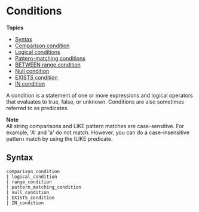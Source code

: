 # Conditions<a name="r_conditions"></a>

**Topics**
+ [Syntax](#r_conditions-synopsis)
+ [Comparison condition](r_comparison_condition.md)
+ [Logical conditions](r_logical_condition.md)
+ [Pattern\-matching conditions](pattern-matching-conditions.md)
+ [BETWEEN range condition](r_range_condition.md)
+ [Null condition](r_null_condition.md)
+ [EXISTS condition](r_exists_condition.md)
+ [IN condition](r_in_condition.md)

 A condition is a statement of one or more expressions and logical operators that evaluates to true, false, or unknown\. Conditions are also sometimes referred to as predicates\.

**Note**  
All string comparisons and LIKE pattern matches are case\-sensitive\. For example, 'A' and 'a' do not match\. However, you can do a case\-insensitive pattern match by using the ILIKE predicate\.

## Syntax<a name="r_conditions-synopsis"></a>

```
comparison_condition
| logical_condition
| range_condition
| pattern_matching_condition
| null_condition
| EXISTS_condition
| IN_condition
```
